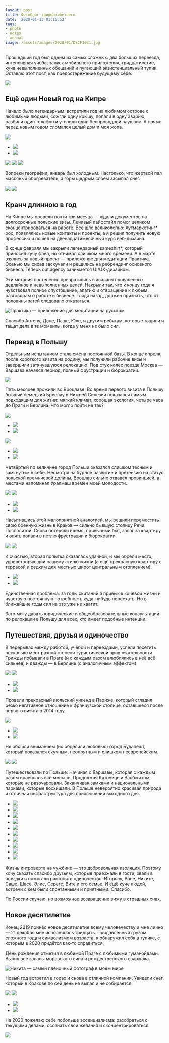 ```yaml
---
layout: post
title: Фотоблог тридцатилетнего
date: '2020-01-13 01:15:52'
tags:
- photo
- notes
- annual
image: /assets/images/2020/01/DSCF1031.jpg
---
```


Прошедший год был одним из самых сложных: два больших переезда, интенсивная учёба, запуск мобильного приложения, тридцатилетие, куча невыполненных обещаний и пугающий экзистенциальный тупик. Оставлю этот пост, как предостережение будущему себе.

![](/assets/images/2020/01/DSCF1031.jpg)

## Ещё один Новый год на Кипре

Начало было легендарным: встретили год на любимом острове с любимыми людьми, сожгли одну крышу, попали в одну аварию, разбили один телефон и утопили один беспроводной наушник. А прямо перед новым годом сломался целый дом и моя жопа.

![](/assets/images/2020/01/DSCF7503.jpg)
- ![](/assets/images/2020/01/DSCF7663.jpg)
- ![](/assets/images/2020/01/DSCF8621-2.jpg)

![](/assets/images/2020/01/DSCF8662-1.jpg)
![](/assets/images/2020/01/DSCF8558-6.jpg)
![](/assets/images/2020/01/DSCF8076-1.jpg)

Вопреки географии, январь был холодным. Настолько, что жертвой пал масляный обогреватель, а горы щедрым слоем засыпал снег.

![](/assets/images/2020/01/DSCF7466-1.jpg)
![](/assets/images/2020/01/DSCF7984.jpg)

## Кранч длинною в год

На Кипре мы провели почти три месяца — ждали документов на долгосрочные польские визы. Ленивый лайфстайл помог целиком сконцентрироваться на работе. Всё шло великолепно: Аутмаркетинг\* рос, появлялись новые контакты и проекты, а я решил получить новую профессию и пошёл на двенадцатимесячный курс веб-дизайна.

В конце февраля мы закрыли легендарный sameshirt\*, который приносил кучу фана, но отнимал слишком много времени. А в марте взялись за новый проект — приложение для медитации Практика. Осенью мы снова заскучали и решились на ребрендинг основного бизнеса. Теперь out.agency занимается UI/UX-дизайном.

Эти метания постепенно превратились в аваланч проваленных дедлайнов и невыполненных целей. Накрыли так, что к концу года я чувствовал полное опустошение, апатию и отвращение к любым разговорам о работе и бизнесе. Глядя назад, должен признать, что от половины затей следовало отказаться.

![Практика — приложение для медитации на русском](/assets/images/2020/01/DSCF0440.jpg)

Спасибо Антону, Дане, Паше, Юле, и другим ребятам, которые тащили и тащат дела в те моменты, когда у меня не было сил.

## Переезд в Польшу

Отдельным испытанием стала смена постоянной базы. В конце апреля, после короткого визита на родину, мы получили рабочие визы и завершили затянувшуюся релокацию. Под стук колёс поезда Москва — Варшава начался период, полный фрустрации и бюрократии.

![](/assets/images/2020/01/DSCF9168.jpg)

Пять месяцев прожили во Вроцлаве. Во время первого визита в Польшу бывший немецкий Бреслау в Нижней Силезии показался самым подходящим для жизни: мягкий климат, хорошая экология, четыре часа до Праги и Берлина. Что могло пойти не так?

![](/assets/images/2020/01/DSCF9331.jpg)
- ![](/assets/images/2020/01/DSCF9409.jpg)
- ![](/assets/images/2020/01/DSCF8893.jpg)

![](/assets/images/2020/01/DSCF9086-1.jpg)
- ![](/assets/images/2020/01/DSCF9243.jpg)
- ![](/assets/images/2020/01/DSCF0245-1.jpg)

Четвёртый по величине город Польши оказался слишком тесным и замкнутым в себе. Несмотря на бурное развитие и претензию на статус польской кремниевой долины, Вроцлав сильно отдавал провинцией, а местами напоминал Уралмаш времён моей молодости.

![](/assets/images/2020/01/DSCF9049.jpg)
![](/assets/images/2020/01/DSCF9278-1.jpg)
- ![](/assets/images/2020/01/DSCF9233-1.jpg)
- ![](/assets/images/2020/01/DSCF0207.jpg)

Насытившись этой малоприятной аналогией, мы решили переместить свою бренную жизнь в Краков — сильно бывшую столицу Речи Посполитой. Снова потеряли время, привычный быт, залог за квартиру и опять попали в петлю фрустрации и бюрократии.

![](/assets/images/2020/01/DSCF1488.jpg)
![](/assets/images/2020/01/DSCF1071.jpg)

К счастью, вторая попытка оказалась удачной, и мы обрели место, удовлетворяющий нашему стилю жизни (а ещё прекрасную квартиру с террасой и редким для местных широт центральным отоплением).

- ![](/assets/images/2020/01/DSCF0843.jpg)
- ![](/assets/images/2020/01/DSCF1126.jpg)

Единственная проблема: за годы скитаний я привык к кочевой жизни и чувствую постоянную потребность куда-нибудь переехать. Но в ближайшие годы сил на это уже не хватит.

Зато могу давать юридические и общеобразовательные консультации по релокации в Польшу для всех, кто имеет подобные интенции.

## Путешествия, друзья и одиночество

В перерывах между работой, учёбой и переездами, успели посетить несколько мест разной степени туристической привлекательности. Трижды побывали в Праге (и с каждым разом влюблялись в неё всё сильнее) и дважды — в Берлине (с аналогичным эффектом).

![](/assets/images/2020/01/DSCF8977.jpg)
![](/assets/images/2020/01/DSCF9873.jpg)
- ![](/assets/images/2020/01/DSCF8979.jpg)
- ![](/assets/images/2020/01/DSCF8983.jpg)

Провели прекрасный июльский уикенд в Париже, который сгладил резко негативное отношение к французской столице, оставшееся после первого визита в 2014 году.

![](/assets/images/2020/01/DSCF9635.jpg)
- ![](/assets/images/2020/01/DSCF9567.jpg)
- ![](/assets/images/2020/01/DSCF9651.jpg)

Не обошли вниманием (но обделили любовью) город Будапешт, который показался скучным, неопрятным и слишком неевропейским.

![](/assets/images/2020/01/DSCF0736.jpg)
![](/assets/images/2020/01/DSCF0634.jpg)

Путешествовали по Польше. Начиная с Варшавы, которая с каждым разом нравилась всё меньше. Продолжая Катовице и Валбжихом, которые не разочаровали. Заканчивая замками и национальными парками, которые восхищали. В Польше невероятно красивая природа и отличная инфраструктура для приключений выходного дня.

- ![](/assets/images/2020/01/DSCF0353.jpg)
- ![](/assets/images/2020/01/DSCF0361.jpg)
- ![](/assets/images/2020/01/DSCF9863.jpg)
- ![](/assets/images/2020/01/DSCF9153.jpg)
- ![](/assets/images/2020/01/DSCF9161.jpg)
- ![](/assets/images/2020/01/DSCF9821-1.jpg)
- ![](/assets/images/2020/01/DSCF1472-1.jpg)
- ![](/assets/images/2020/01/DSCF1483-1.jpg)
- ![](/assets/images/2020/01/DSCF9739-1.jpg)
- ![](/assets/images/2020/01/DSCF9767-1.jpg)

Жизнь интроверта на чужбине — это добровольная изоляция. Поэтому хочу сказать спасибо друзьям, которые приезжали в гости, звали в поездки и помогали растопить одиночество: Игоряну, Ване, Никите, Саше, Шасе, Элис, Серёге, Вите и его семье. И ещё куче людей, встречи с кем были спонтанными и приятными. Спасибо.

По России скучаю, но возможное возвращение вижу в страшных снах.

## Новое десятилетие

Конец 2019 принёс новое десятилетие всему человечеству и мне лично — 21 декабря мне исполнилось тридцать. Придавленный грузом сложного года и символизмом возраста, я обнаружил себя в тупике, с которым в 2020 придётся как-то справиться.

День рождения отметил в любимой Праге с любимыми гуманойдами. Выпил все запасы моравского вина и рождественского сваржака.

![Никита — самый плёночный фотограф в моём мире](/assets/images/2020/01/File-00005.jpg)

Новый год встретил в горах и снова в отличной компании. Увидели снег, который в Кракове по сей день не выпал и не собирается.

![](/assets/images/2020/01/DSCF1288.jpg)
![](/assets/images/2020/01/DSCF1368.jpg)
- ![](/assets/images/2020/01/DSCF1388.jpg)
- ![](/assets/images/2020/01/DSCF1275.jpg)

На 2020 пожелаю себе побольше эссенциализма: разобраться с текущими делами, осознать свои желания и сконцентрироваться.

![](/assets/images/2020/01/DSCF1356.jpg)